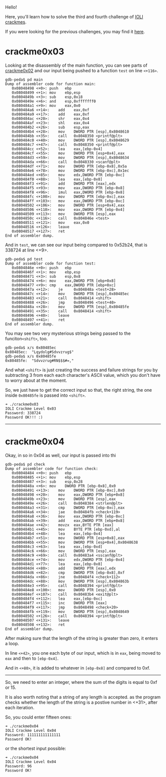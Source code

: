 Hello!

Here, you'll learn how to solve the third and fourth challenge of [IOLI crackmes](https://github.com/Maijin/Workshop2015/tree/master/IOLI-crackme/bin-linux).

If you were looking for the previous challenges, you may find it [here](https://officialcjunior.github.io/IOLI-crackme0x01-02.md/).

# crackme0x03

Looking at the disassembly of the main function, you can see parts of [crackme0x02](https://officialcjunior.github.io/IOLI-crackme0x01-02.md/) and our input being pushed to a function `test` on line `<+116>`. 



```
gdb-peda$ pd main
Dump of assembler code for function main:
   0x08048498 <+0>:	push   ebp
   0x08048499 <+1>:	mov    ebp,esp
   0x0804849b <+3>:	sub    esp,0x18
   0x0804849e <+6>:	and    esp,0xfffffff0
   0x080484a1 <+9>:	mov    eax,0x0
   0x080484a6 <+14>:	add    eax,0xf
   0x080484a9 <+17>:	add    eax,0xf
   0x080484ac <+20>:	shr    eax,0x4
   0x080484af <+23>:	shl    eax,0x4
   0x080484b2 <+26>:	sub    esp,eax
   0x080484b4 <+28>:	mov    DWORD PTR [esp],0x8048610
   0x080484bb <+35>:	call   0x8048350 <printf@plt>
   0x080484c0 <+40>:	mov    DWORD PTR [esp],0x8048629
   0x080484c7 <+47>:	call   0x8048350 <printf@plt>
   0x080484cc <+52>:	lea    eax,[ebp-0x4]
   0x080484cf <+55>:	mov    DWORD PTR [esp+0x4],eax
   0x080484d3 <+59>:	mov    DWORD PTR [esp],0x8048634
   0x080484da <+66>:	call   0x8048330 <scanf@plt>
   0x080484df <+71>:	mov    DWORD PTR [ebp-0x8],0x5a
   0x080484e6 <+78>:	mov    DWORD PTR [ebp-0xc],0x1ec
   0x080484ed <+85>:	mov    edx,DWORD PTR [ebp-0xc]
   0x080484f0 <+88>:	lea    eax,[ebp-0x8]
   0x080484f3 <+91>:	add    DWORD PTR [eax],edx
   0x080484f5 <+93>:	mov    eax,DWORD PTR [ebp-0x8]
   0x080484f8 <+96>:	imul   eax,DWORD PTR [ebp-0x8]
   0x080484fc <+100>:	mov    DWORD PTR [ebp-0xc],eax
   0x080484ff <+103>:	mov    eax,DWORD PTR [ebp-0xc]
   0x08048502 <+106>:	mov    DWORD PTR [esp+0x4],eax
   0x08048506 <+110>:	mov    eax,DWORD PTR [ebp-0x4]
   0x08048509 <+113>:	mov    DWORD PTR [esp],eax
   0x0804850c <+116>:	call   0x804846e <test>
   0x08048511 <+121>:	mov    eax,0x0
   0x08048516 <+126>:	leave  
   0x08048517 <+127>:	ret    
End of assembler dump.

```

And in `test`, we can see our input being compared to 0x52b24, that is 338724 at line <+9>.


```
gdb-peda$ pd test
Dump of assembler code for function test:
   0x0804846e <+0>:	push   ebp
   0x0804846f <+1>:	mov    ebp,esp
   0x08048471 <+3>:	sub    esp,0x8
   0x08048474 <+6>:	mov    eax,DWORD PTR [ebp+0x8]
   0x08048477 <+9>:	cmp    eax,DWORD PTR [ebp+0xc]
   0x0804847a <+12>:	je     0x804848a <test+28>
   0x0804847c <+14>:	mov    DWORD PTR [esp],0x80485ec
   0x08048483 <+21>:	call   0x8048414 <shift>
   0x08048488 <+26>:	jmp    0x8048496 <test+40>
   0x0804848a <+28>:	mov    DWORD PTR [esp],0x80485fe
   0x08048491 <+35>:	call   0x8048414 <shift>
   0x08048496 <+40>:	leave  
   0x08048497 <+41>:	ret    
End of assembler dump.

```

You may see two very mysterious strings being passed to the funciton`<shift>`, too.

```
gdb-peda$ x/s 0x80485ec
0x80485ec:	"Lqydolg#Sdvvzrug$"
gdb-peda$ x/s 0x80485fe
0x80485fe:	"Sdvvzrug#RN$$$#=,"
```

And what `<shift>` is just creating the success and failure strings for you by subtracting 3 from each each character's ASCII value, which you don't have to worry about at the moment.

So, we just have to get the correct input so that, the right string, the one inside `0x80485fe`  is passed into `<shift>`.

```
➜ ./crackme0x03
IOLI Crackme Level 0x03
Password: 338724
Password OK!!! :)
```

___

# crackme0x04

Okay, in so in 0x04 as well, our input is passed into thi

```
gdb-peda$ pd check
Dump of assembler code for function check:
   0x08048484 <+0>:	push   ebp
   0x08048485 <+1>:	mov    ebp,esp
   0x08048487 <+3>:	sub    esp,0x28
   0x0804848a <+6>:	mov    DWORD PTR [ebp-0x8],0x0
   0x08048491 <+13>:	mov    DWORD PTR [ebp-0xc],0x0
   0x08048498 <+20>:	mov    eax,DWORD PTR [ebp+0x8]
   0x0804849b <+23>:	mov    DWORD PTR [esp],eax
   0x0804849e <+26>:	call   0x8048384 <strlen@plt>
   0x080484a3 <+31>:	cmp    DWORD PTR [ebp-0xc],eax
   0x080484a6 <+34>:	jae    0x80484fb <check+119>
   0x080484a8 <+36>:	mov    eax,DWORD PTR [ebp-0xc]
   0x080484ab <+39>:	add    eax,DWORD PTR [ebp+0x8]
   0x080484ae <+42>:	movzx  eax,BYTE PTR [eax]
   0x080484b1 <+45>:	mov    BYTE PTR [ebp-0xd],al
   0x080484b4 <+48>:	lea    eax,[ebp-0x4]
   0x080484b7 <+51>:	mov    DWORD PTR [esp+0x8],eax
   0x080484bb <+55>:	mov    DWORD PTR [esp+0x4],0x8048638
   0x080484c3 <+63>:	lea    eax,[ebp-0xd]
   0x080484c6 <+66>:	mov    DWORD PTR [esp],eax
   0x080484c9 <+69>:	call   0x80483a4 <sscanf@plt>
   0x080484ce <+74>:	mov    edx,DWORD PTR [ebp-0x4]
   0x080484d1 <+77>:	lea    eax,[ebp-0x8]
   0x080484d4 <+80>:	add    DWORD PTR [eax],edx
   0x080484d6 <+82>:	cmp    DWORD PTR [ebp-0x8],0xf
   0x080484da <+86>:	jne    0x80484f4 <check+112>
   0x080484dc <+88>:	mov    DWORD PTR [esp],0x804863b
   0x080484e3 <+95>:	call   0x8048394 <printf@plt>
   0x080484e8 <+100>:	mov    DWORD PTR [esp],0x0
   0x080484ef <+107>:	call   0x80483b4 <exit@plt>
   0x080484f4 <+112>:	lea    eax,[ebp-0xc]
   0x080484f7 <+115>:	inc    DWORD PTR [eax]
   0x080484f9 <+117>:	jmp    0x8048498 <check+20>
   0x080484fb <+119>:	mov    DWORD PTR [esp],0x8048649
   0x08048502 <+126>:	call   0x8048394 <printf@plt>
   0x08048507 <+131>:	leave  
   0x08048508 <+132>:	ret    
End of assembler dump.
```

After making sure that the length of the string is greater than zero, it enters a loop.

In line `<+42>`, you one each byte of our input, which is in `eax`, being moved to `eax` and then to `[ebp-0x4]`.

And in `<+80>`, it is added to whatever in `[ebp-0x8]` and compared to 0xf.

___

So, we need to enter an integer, where the sum of the digits is equal to 0xf or 15.

It is also worth noting that a string of any length is accepted. as the program checks whether the length of the string is a postive number in <+31>, after each iteration.

So, you could enter fifteen ones:
```
➜ ./crackme0x04
IOLI Crackme Level 0x04
Password: 111111111111111
Password OK!
```

or the shortest input possible:

```
➜ ./crackme0x04
IOLI Crackme Level 0x04
Password: 96
Password OK!
```
